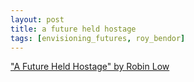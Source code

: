 ```yaml
---
layout: post
title: a future held hostage
tags: [envisioning_futures, roy_bendor]
---
```

["A Future Held Hostage" by Robin Low](https://diabloguesite.wordpress.com/2016/02/08/a-future-held-hostage/)
